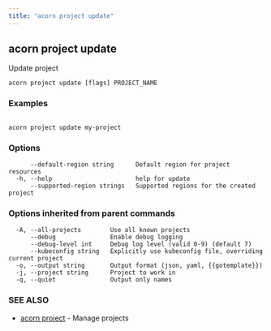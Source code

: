 ```yaml
---
title: "acorn project update"
---
```

## acorn project update

Update project

```
acorn project update [flags] PROJECT_NAME
```

### Examples

```

acorn project update my-project

```

### Options

```
      --default-region string      Default region for project resources
  -h, --help                       help for update
      --supported-region strings   Supported regions for the created project
```

### Options inherited from parent commands

```
  -A, --all-projects        Use all known projects
      --debug               Enable debug logging
      --debug-level int     Debug log level (valid 0-9) (default 7)
      --kubeconfig string   Explicitly use kubeconfig file, overriding current project
  -o, --output string       Output format (json, yaml, {{gotemplate}})
  -j, --project string      Project to work in
  -q, --quiet               Output only names
```

### SEE ALSO

* [acorn project](acorn_project.md)	 - Manage projects

